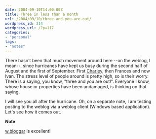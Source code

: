 ```yaml
---
date: 2004-09-10T14:00:00Z
title: Three in less than a month
url: /2004/09/10/three-and-you-are-out/
wordpress_id: 314
wordpress_url: /?p=117
categories:
- "personal"
tags:
- "notes"
---
```


There hasn't been that much movement around here --on the weblog, I mean--, since hurricanes have kept us busy during the second half of August and the first of September. First <a href="/2004/08/15/veteran-of-charlie/" title="Veteran of Charley">Charley</a>, then Frances and now Ivan. The stress level of people around is pretty high, so is their worry. There is a saying, you know, "three and you are out!". Everyone I know, whose house or properties have been undamaged, is thinking on that saying.

I will see you all after the hurricane. Oh, on a separate note, I am testing posting to the weblog via a weblog client (Windows based application). Let's see how it comes out.

<strong class="note_update">Note</strong>

<a href="http://wbloggar.com/" title="w.bloggar">w.bloggar</a> is excellent!